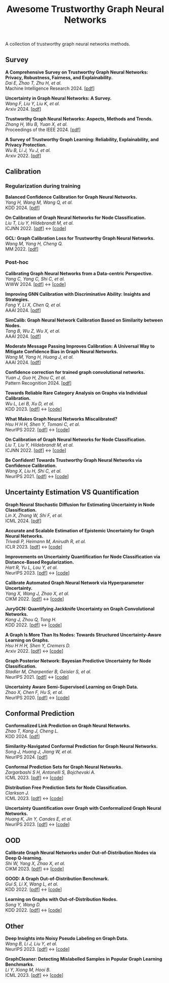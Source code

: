 

<br />
<p align="center">
  <h1 align="center">Awesome Trustworthy Graph Neural Networks</h1>
</p>
<br />

A collection of trustworthy graph neural networks methods. 



## Survey


**A Comprehensive Survey on Trustworthy Graph Neural Networks: Privacy, Robustness, Fairness, and Explainability.**<br>
*Dai E, Zhao T, Zhu H, et al.*<br>
Machine Intelligence Research 2024. [[pdf](https://link.springer.com/content/pdf/10.1007/s11633-024-1510-8.pdf)]  

**Uncertainty in Graph Neural Networks: A Survey.**<br>
*Wang F, Liu Y, Liu K, et al.*<br>
Arxiv 2024. [[pdf](https://arxiv.org/pdf/2403.07185)] 

**Trustworthy Graph Neural Networks: Aspects, Methods and Trends.**<br>
*Zhang H, Wu B, Yuan X, et al.*<br>
Proceedings of the IEEE 2024. [[pdf](https://arxiv.org/pdf/2205.07424)] 

**A Survey of Trustworthy Graph Learning: Reliability, Explainability, and Privacy Protection.**<br>
*Wu B, Li J, Yu J, et al.*<br>
Arxiv 2022. [[pdf](https://arxiv.org/pdf/2205.10014)]  

## Calibration

### Regularization during training

**Balanced Confidence Calibration for Graph Neural Networks.**<br>
*Yang H, Wang M, Wang Q, et al.*<br>
KDD 2024. [[pdf](https://dl.acm.org/doi/abs/10.1145/3637528.3671741)] 


**On Calibration of Graph Neural Networks for Node Classification.**<br>
*Liu T, Liu Y, Hildebrandt M, et al.*<br>
ICJNN 2022. [[pdf](https://arxiv.org/pdf/2206.01570)]  ↔️ [[code](https://github.com/liu-yushan/calGNN)]

**GCL: Graph Calibration Loss for Trustworthy Graph Neural Networks.**<br>
*Wang M, Yang H, Cheng Q.*<br>
MM 2022. [[pdf](https://dl.acm.org/doi/abs/10.1145/3503161.3548423)] 


### Post-hoc

**Calibrating Graph Neural Networks from a Data-centric Perspective.**<br>
*Yang C, Yang C, Shi C, et al.*<br>
WWW 2024. [[pdf](http://shichuan.org/doc/170.pdf)] ↔️ [[code](https://github.com/BUPT-GAMMA/DCGC)]

**Improving GNN Calibration with Discriminative Ability: Insights and Strategies.**<br>
*Fang Y, Li X, Chen Q, et al.*<br>
AAAI 2024. [[pdf](https://ojs.aaai.org/index.php/AAAI/article/download/29082/30047)]  

**SimCalib: Graph Neural Network Calibration Based on Similarity between Nodes.**<br>
*Tang B, Wu Z, Wu X, et al.*<br>
AAAI 2024. [[pdf](https://ojs.aaai.org/index.php/AAAI/article/download/29450/30733)]  

**Moderate Message Passing Improves Calibration: A Universal Way to Mitigate Confidence Bias in Graph Neural Networks.**<br>
*Wang M, Yang H, Huang J, et al.*<br>
AAAI 2024. [[pdf](https://ojs.aaai.org/index.php/AAAI/article/view/30167/32071)]  

**Confidence correction for trained graph convolutional networks.**<br>
*Yuan J, Guo H, Zhou C, et al.*<br>
Pattern Recognition 2024. [[pdf](https://www.sciencedirect.com/science/article/abs/pii/S0031320324005247)]  

**Towards Reliable Rare Category Analysis on Graphs via Individual Calibration.**<br>
*Wu L, Lei B, Xu D, et al.*<br>
KDD 2023. [[pdf](https://arxiv.org/pdf/2307.09858)] ↔️ [[code](https://github.com/wulongfeng/CaliRare/tree/main)]

**What Makes Graph Neural Networks Miscalibrated?**<br>
*Hsu H H H, Shen Y, Tomani C, et al.*<br>
NeurIPS 2022. [[pdf](https://proceedings.neurips.cc/paper_files/paper/2022/file/5975754c7650dfee0682e06e1fec0522-Paper-Conference.pdf)]  ↔️ [[code](https://github.com/hans66hsu/GATS)]

**On Calibration of Graph Neural Networks for Node Classification.**<br>
*Liu T, Liu Y, Hildebrandt M, et al.*<br>
ICJNN 2022. [[pdf](https://arxiv.org/pdf/2206.01570)]  ↔️ [[code](https://github.com/liu-yushan/calGNN)]

**Be Confident! Towards Trustworthy Graph Neural Networks via Confidence Calibration.**<br>
*Wang X, Liu H, Shi C, et al.*<br>
NeurIPS 2021. [[pdf](https://proceedings.neurips.cc/paper/2021/file/c7a9f13a6c0940277d46706c7ca32601-Paper.pdf)] 
↔️ [[code](https://github.com/BUPT-GAMMA/CaGCN)]



## Uncertainty Estimation VS Quantification

**Graph Neural Stochastic Diffusion for Estimating Uncertainty in Node Classification.**<br>
*Lin X, Zhang W, Shi F, et al.*<br>
ICML 2024. [[pdf](https://openreview.net/pdf?id=xJUhgvM2u8)]  

**Accurate and Scalable Estimation of Epistemic Uncertainty for Graph Neural Networks.**<br>
*Trivedi P, Heimann M, Anirudh R, et al.*<br>
ICLR 2023. [[pdf](https://arxiv.org/pdf/2401.03350)] ↔️ [[code](https://github.com/pujacomputes/gduq)]

**Improvements on Uncertainty Quantification for Node Classification via Distance-Based Regularization.**<br>
*Hart R, Yu L, Lou Y, et al.*<br>
NeurIPS 2023. [[pdf](https://proceedings.neurips.cc/paper_files/paper/2023/file/ad84864002a72c344c2227d7eb8842b1-Paper-Conference.pdf)] ↔️ [[code](https://github.com/neoques/Graph-Posterior-Network)]

**Calibrate Automated Graph Neural Network via Hyperparameter Uncertainty.**<br>
*Yang X, Wang J, Zhao X, et al.*<br>
CIKM 2022. [[pdf](https://zxj32.github.io/data/CIKM_2022.pdf)] ↔️ [[code](https://github.com/xyang2316/HyperU-GCN)]

**JuryGCN: Quantifying Jackknife Uncertainty on Graph Convolutional Networks.**<br>
*Kang J, Zhou Q, Tong H.*<br>
KDD 2022. [[pdf](https://dl.acm.org/doi/pdf/10.1145/3534678.3539286)] ↔️ [[code](https://github.com/BlueWhaleZhou/JuryGCN_UQ)]

**A Graph Is More Than Its Nodes: Towards Structured Uncertainty-Aware Learning on Graphs.**<br>
*Hsu H H H, Shen Y, Cremers D.*<br>
Arxiv 2022. [[pdf](https://arxiv.org/pdf/2210.15575)]  ↔️ [[code](https://github.com/hans66hsu/structured_uncertainty_metrics)]

**Graph Posterior Network: Bayesian Predictive Uncertainty for Node Classification.**<br>
*Stadler M, Charpentier B, Geisler S, et al.*<br>
NeurIPS 2021. [[pdf](https://proceedings.neurips.cc/paper_files/paper/2021/file/95b431e51fc53692913da5263c214162-Paper.pdf)] ↔️ [[code](https://github.com/stadlmax/Graph-Posterior-Network)]

**Uncertainty Aware Semi-Supervised Learning on Graph Data.**<br>
*Zhao X, Chen F, Hu S, et al.*<br>
NeurIPS 2020. [[pdf](https://arxiv.org/abs/2010.12783)]  ↔️ [[code](https://github.com/zxj32/uncertainty-GNN)]




## Conformal Prediction

**Conformalized Link Prediction on Graph Neural Networks.**<br>
*Zhao T, Kang J, Cheng L.*<br>
KDD 2024. [[pdf](https://arxiv.org/pdf/2406.18763)] 

**Similarity-Navigated Conformal Prediction for Graph Neural Networks.**<br>
*Song J, Huang J, Jiang W, et al.*<br>
NeurIPS 2024. [[pdf](https://arxiv.org/pdf/2405.14303)] 

**Conformal Prediction Sets for Graph Neural Networks.**<br>
*Zargarbashi S H, Antonelli S, Bojchevski A.*<br>
ICML 2023. [[pdf](https://proceedings.mlr.press/v202/h-zargarbashi23a/h-zargarbashi23a.pdf)] ↔️ [[code](https://github.com/soroushzargar/DAPS)]

**Distribution Free Prediction Sets for Node Classification.**<br>
*Clarkson J.*<br>
ICML 2023. [[pdf](https://proceedings.mlr.press/v202/clarkson23a/clarkson23a.pdf)] ↔️ [[code](https://github.com/jase-clarkson/graph_cp)]

**Uncertainty Quantification over Graph with Conformalized Graph Neural Networks.**<br>
*Huang K, Jin Y, Candes E, et al.*<br>
NeurIPS 2023. [[pdf](https://proceedings.neurips.cc/paper_files/paper/2023/file/54a1495b06c4ee2f07184afb9a37abda-Paper-Conference.pdf)] ↔️ [[code](https://github.com/snap-stanford/conformalized-gnn)]


## OOD

**Calibrate Graph Neural Networks under Out-of-Distribution Nodes via Deep Q-learning.**<br>
*Shi W, Yang X, Zhao X, et al.*<br>
CIKM 2023. [[pdf](https://dl.acm.org/doi/pdf/10.1145/3583780.3614797)] ↔️ [[code](https://github.com/DamoSWL/Calibration-of-GNN-with-OOD-nodes)]

**GOOD: A Graph Out-of-Distribution Benchmark.**<br>
*Gui S, Li X, Wang L, et al.*<br>
KDD 2022. [[pdf](https://proceedings.neurips.cc/paper_files/paper/2022/file/0dc91de822b71c66a7f54fa121d8cbb9-Paper-Datasets_and_Benchmarks.pdf)] ↔️ [[code](https://github.com/divelab/GOOD)]

**Learning on Graphs with Out-of-Distribution Nodes.**<br>
*Song Y, Wang D.*<br>
KDD 2022. [[pdf](https://arxiv.org/pdf/2308.06714)] ↔️ [[code](https://github.com/SongYYYY/KDD22-OODGAT)]

## Other

**Deep Insights into Noisy Pseudo Labeling on Graph Data.**<br>
*Wang B, Li J, Liu Y, et al.*<br>
NeurIPS 2023. [[pdf](https://proceedings.neurips.cc/paper_files/paper/2023/file/f0318ba897cee71ce200e408dea6062e-Paper-Conference.pdf)] ↔️ [[code](https://github.com/AcEbt/CPL)]

**GraphCleaner: Detecting Mislabelled Samples in Popular Graph Learning Benchmarks.**<br>
*Li Y, Xiong M, Hooi B.*<br>
ICML 2023. [[pdf](https://proceedings.mlr.press/v202/li23ai/li23ai.pdf)] ↔️ [[code](https://github.com/lywww/GraphCleaner)]







